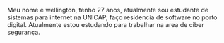 Meu nome e wellington, tenho 27 anos, atualmente sou estudante de sistemas para internet na UNICAP, faço residencia de software no porto digital. Atualmente estou estudando para trabalhar na area de ciber segurança.
